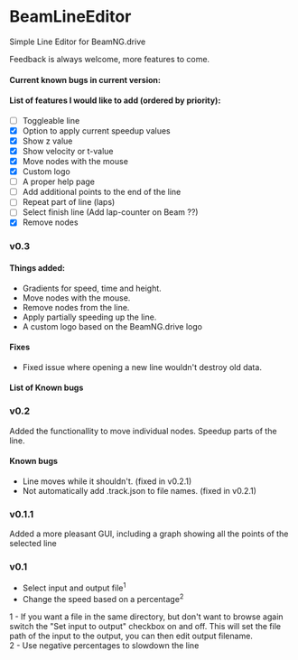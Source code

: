 # BeamLineEditor
Simple Line Editor for BeamNG.drive

Feedback is always welcome, more features to come.

#### Current known bugs in current version:


#### List of features I would like to add (ordered by priority):
- [ ] Toggleable line
- [x] Option to apply current speedup values
- [x] Show z value
- [x] Show velocity or t-value
- [x] Move nodes with the mouse
- [x] Custom logo
- [ ] A proper help page
- [ ] Add additional points to the end of the line
- [ ] Repeat part of line (laps)
- [ ] Select finish line (Add lap-counter on Beam ??)
- [x] Remove nodes

### v0.3
#### Things added:
- Gradients for speed, time and height.
- Move nodes with the mouse.
- Remove nodes from the line.
- Apply partially speeding up the line.
- A custom logo based on the BeamNG.drive logo

#### Fixes
- Fixed issue where opening a new line wouldn't destroy old data.

#### List of Known bugs

### v0.2
Added the functionallity to move individual nodes. 
Speedup parts of the line.

#### Known bugs
- Line moves while it shouldn't. (fixed in v0.2.1)
- Not automatically add .track.json to file names. (fixed in v0.2.1)

### v0.1.1
Added a more pleasant GUI, including a graph showing all the points of the selected line

### v0.1
* Select input and output file<sup>1</sup>
* Change the speed based on a percentage<sup>2</sup>

1 - If you want a file in the same directory, but don't want to browse again switch the "Set input to output" checkbox on and off. This will set the file path of the input to the output, you can then edit output filename.  
2 - Use negative percentages to slowdown the line
